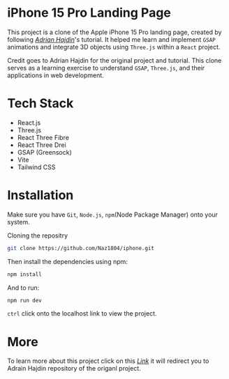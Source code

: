 # iPhone 15 Pro Landing Page
This project is a clone of the Apple iPhone 15 Pro landing page, created by following _[Adrian Hajdin](https://github.com/adrianhajdin/iphone)_'s tutorial. It helped me learn and implement `GSAP` animations and integrate 3D objects using `Three.js` within a `React` project.

Credit goes to Adrian Hajdin for the original project and tutorial. This clone serves as a learning exercise to understand `GSAP`, `Three.js`, and their applications in web development.

# Tech Stack
* React.js
* Three.js
* React Three Fibre
* React Three Drei
* GSAP (Greensock)
* Vite
* Tailwind CSS

# Installation

Make sure you have `Git`, `Node.js`, `npm`(Node Package Manager) onto your system.

Cloning the repositry
```sh
git clone https://github.com/Naz1804/iphone.git
```

Then install the dependencies using npm:
```sh
npm install
```

And to run:
```sh
npm run dev
```

`ctrl` click onto the localhost link to view the project.

# More
To learn more about this project click on this _[Link](https://github.com/adrianhajdin/iphone)_ it will redirect you to Adrain Hajdin repository of the origanl project.
